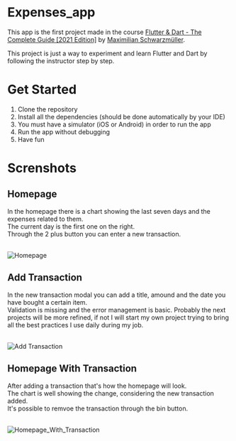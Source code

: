 # Expenses_app

This app is the first project made in the course [
Flutter & Dart - The Complete Guide [2021 Edition]](https://www.udemy.com/course/learn-flutter-dart-to-build-ios-android-apps/) by [Maximilian Schwarzmüller](https://www.udemy.com/course/learn-flutter-dart-to-build-ios-android-apps/#instructor-2).

This project is just a way to experiment and learn Flutter and Dart by following the instructor step by step.

# Get Started

1. Clone the repository
2. Install all the dependencies (should be done automatically by your IDE)
3. You must have a simulator (iOS or Android) in order to run the app
4. Run the app without debugging
5. Have fun

# Screnshots

## Homepage

In the homepage there is a chart showing the last seven days and the expenses related to them. <br>
The current day is the first one on the right.
<br>
Through the 2 plus button you can enter a new transaction.
<br>
<br>

![Homepage](/screenshots/ExpensesApp_homepage.PNG)

## Add Transaction

In the new transaction modal you can add a title, amound and the date you have bought a certain item.
<br>
Validation is missing and the error management is basic.
Probably the next projects will be more refined, if not I will start my own project trying to bring all the best practices I use daily during my job.
<br>
<br>

![Add Transaction](/screenshots/ExpensesApp_new_transaction.PNG)

## Homepage With Transaction

After adding a transaction that's how the homepage will look.
<br>
The chart is well showing the change, considering the new transaction added.
<br>
It's possible to remvoe the transaction through the bin button.
<br>
<br>

![Homepage_With_Transaction](/screenshots/ExpensesApp_homepage_with_transaction.PNG)
